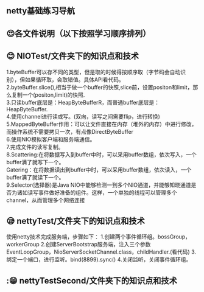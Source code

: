 ## netty基础练习导航
## :heart_eyes:各文件说明（以下按照学习顺序排列）
## :blush: NIOTest/文件夹下的知识点和技术
1.byteBuffer可以存不同的类型，但是取的时候得按顺序取（字节码会自动识别），但如果循环取，会取错值。具体API看代码。  
2.byteBuffer.slice(),相当于做一个buffer的快照,slice前，设置positon和limit，那么复制一个(positon,limit)的快照.  
3.只读buffer底层是：HeapByteBufferR，而普通buffer底层是：HeapByteBuffer.  
4.使用channel进行读或写。(双向，读写之间需要flip，进行转换)  
5.MappedByteBuffer作用：可以让文件直接在内存（堆外的内存）中进行修改，而操作系统不需要拷贝一次，有点像DirectByteBuffer  
6.使用NIO模拟客户端和服务端通信。  
7.完成文件的读写复制。  
8.Scattering:在将数据写入到buffer中时，可以采用buffer数组，依次写入，一个buffer满了就写下一个。    
Gatering：在将数据读出到buffer中时，可以采用buffer数组，依次读入，一个buffer满了就读下一个。  
9.Selector(选择器)是Java NIO中能够检测一到多个NIO通道，并能够知晓通道是否为诸如读写事件做好准备的组件。这样，一个单独的线程可以管理多个channel，从而管理多个网络连接
## :sleepy: nettyTest/文件夹下的知识点和技术
使用netty技术完成服务端，步骤如下：
1.创建两个事件循环组。bossGroup，workerGroup
2.创建ServerBootstrap服务端，注入三个参数EventLoopGroup，NioServerSocketChannel.class，childHandler.(看代码)
3.绑定一个端口，进行监听。bind(8899).sync()
4.关闭监听，关闭事件循环组。
## ::grin: nettyTestSecond/文件夹下的知识点和技术
